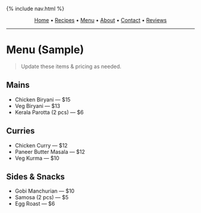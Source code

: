 {% include nav.html %}
<link rel="stylesheet" href="/assets/css/custom.css">
<p align="center">
  <a href="{{ '/' | relative_url }}">Home</a> •
  <a href="{{ '/recipes/' | relative_url }}">Recipes</a> •
  <a href="{{ '/menu/' | relative_url }}">Menu</a> •
  <a href="{{ '/about/' | relative_url }}">About</a> •
  <a href="{{ '/contact/' | relative_url }}">Contact</a> •
  <a href="https://g.page/r/" target="_blank" rel="noopener">Reviews</a>
</p>

<hr/>

# Menu (Sample)

> Update these items & pricing as needed.

## Mains
- Chicken Biryani — $15
- Veg Biryani — $13
- Kerala Parotta (2 pcs) — $6

## Curries
- Chicken Curry — $12
- Paneer Butter Masala — $12
- Veg Kurma — $10

## Sides & Snacks
- Gobi Manchurian — $10
- Samosa (2 pcs) — $5
- Egg Roast — $6
